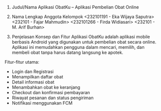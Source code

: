 1. Judul/Nama Aplikasi
ObatKu – Aplikasi Pembelian Obat Online

2. Nama Lengkap Anggota Kelompok
<232101191 - Eka Wijaya Saputra>
<232101 - Fajar Mahmudin>
<232101266 - Firda Widiasari>
<232101 - M. Arif Burhan>

3. Penjelasan Konsep dan Fitur Aplikasi
ObatKu adalah aplikasi mobile berbasis Android yang digunakan untuk pembelian obat secara online.
Aplikasi ini memudahkan pengguna dalam mencari, memilih, dan membeli obat tanpa harus datang langsung ke apotek.

Fitur-fitur utama:
- Login dan Registrasi
- Menampilkan daftar obat
- Detail informasi obat
- Menambahkan obat ke keranjang
- Checkout dan konfirmasi pembayaran
- Riwayat pesanan dan status pengiriman
- Notifikasi menggunakan FCM

  
